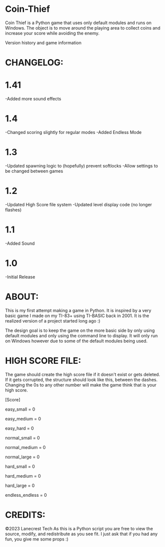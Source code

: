 # Coin-Thief

Coin Thief is a Python game that uses only default modules and runs on Windows. The object is to move around the playing area to collect coins and increase your score while avoiding the enemy.

Version history and game information

CHANGELOG:
===
1.41
==
-Added more sound effects

1.4
==
-Changed scoring slightly for regular modes
-Added Endless Mode

1.3
==
-Updated spawning logic to (hopefully) prevent softlocks
-Allow settings to be changed between games

1.2
==
-Updated High Score file system
-Updated level display code (no longer flashes)

1.1
==
-Added Sound

1.0
==
-Initial Release

ABOUT:
===
This is my first attempt making a game in Python. It is inspired 
by a very basic game I made on my TI-83+ using TI-BASIC back in
2001. It is the realized version of a project started long ago :)

The design goal is to keep the game on the more basic side by 
only using default modules and only using the command line to 
display. It will only run on Windows however due to some of the 
default modules being used.

HIGH SCORE FILE:
===
The game should create the high score file if it doesn't exist 
or gets deleted. If it gets corrupted, the structure should 
look like this, between the dashes. Changing the 0s to any
other number will make the game think that is your high score.

[Score]

easy_small = 0

easy_medium = 0

easy_hard = 0

normal_small = 0

normal_medium = 0

normal_large = 0

hard_small = 0

hard_medium = 0

hard_large = 0

endless_endless = 0


CREDITS:
===
©2023 Lanecrest Tech
As this is a Python script you are free to view the source, 
modify, and redistribute as you see fit. I just ask that if
you had any fun, you give me some props :)

